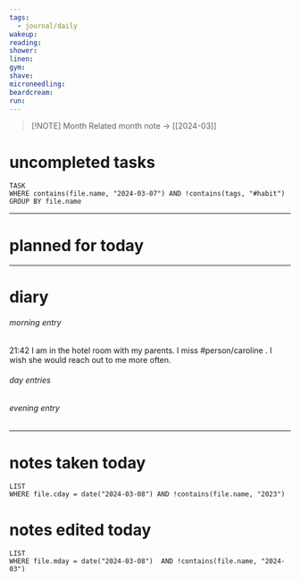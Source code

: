 ```yaml
---
tags:
  - journal/daily
wakeup: 
reading: 
shower: 
linen: 
gym: 
shave: 
microneedling: 
beardcream: 
run:
---
```


>[!NOTE] Month
>Related month note → [[2024-03]]

# uncompleted tasks
```dataview
TASK
WHERE contains(file.name, "2024-03-07") AND !contains(tags, "#habit")
GROUP BY file.name
```
- - - 

# planned for today

- - - 
# diary
###### morning entry
21:42  I am in the hotel room with my parents. I miss #person/caroline . I wish she would reach out to me more often.

###### day entries

###### evening entry


- - -

# notes taken today
```dataview
LIST
WHERE file.cday = date("2024-03-08") AND !contains(file.name, "2023")
```

# notes edited today
```dataview
LIST
WHERE file.mday = date("2024-03-08")  AND !contains(file.name, "2024-03")
```